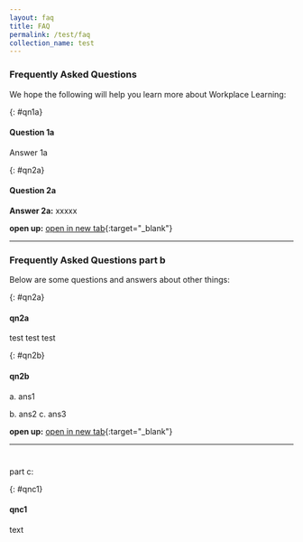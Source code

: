 ```yaml
---
layout: faq
title: FAQ
permalink: /test/faq
collection_name: test
---
```


<!-- COMMENT: This page uses customised 'faq' layout to organise the content below. Go to "_layouts->faq.html" if you need to edit the layout for this page, or change the layout to 'leftnav-page-content' in the header code snippet above to switch to a standard page layout -->

<!-- NOTE: Each Q&A must be preceded with a '{: #qn{Number}}' (e.g. {: #qn1}) as a unique identifier -->

<!-- COMMENT: The {:target="_blank"} syntax at the end of the Markdown webpage URL is used to open the URL in a new window tab -->


### Frequently Asked Questions

We hope the following will help you learn more about Workplace Learning:

{: #qn1a}
#### Question 1a
Answer 1a

{: #qn2a}
#### Question 2a
**Answer 2a:** xxxxx

**open up:** [open in new tab](http://www.workplacelearning.gov.sg){:target="_blank"}

----------

### Frequently Asked Questions part b
Below are some questions and answers about other things:

{: #qn2a}
#### qn2a
test test test 

{: #qn2b}
#### qn2b
a. ans1

b. ans2
c. ans3

**open up:** [open in new tab](http://www.workplacelearning.gov.sg){:target="_blank"}

---

# 
part c:

{: #qnc1}
#### qnc1
text 
